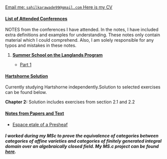 <ins> Email me:  <a href='mailto:sahilkarawade99@gmail.com'> `sahilkarawade99@gmail.com` </a> </ins>
<ins> Here is my [CV](https://sahil-karawade.github.io/folder/CV.pdf) </ins>


#### <ins> List of Attended Conferences  </ins>
NOTES from the conferences I have attended. In the notes, I have included extra definitions and examples for understanding. These notes only contain material which I could comprehend. Also, I am solely responsible for any typos and mistakes in these notes.

1. <ins>**Summer School on the Langlands Program**</ins>

   * [Part 1](https://sahil-karawade.github.io/2022-07-09-Summer-School-of-Langlands-Program.html)

#### <ins> Hartshorne Solution </ins>
Currently studying Hartshorne independently.Solution to selected exercises can be found below.

**Chapter 2:** Solution includes exercises from section 2.1 and 2.2


#### <ins> Notes from Papers and Text</ins>
* [Espace etale of a Presheaf](https://sahil-karawade.github.io//folder/Espace%20etale%20of%20a%20Presheaf.pdf)

##### I worked during my MSc to prove the equivalence of categories between categories of affine varieties and categories of finitely generated integral domain over an algebraically closed field. My MS.c project can be found [here](https://sahil-karawade.github.io/folder/Sahil%20Karawade(203102010).pdf).
